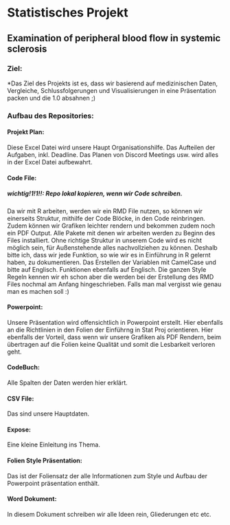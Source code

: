 # Statistisches Projekt

## Examination of peripheral blood flow in systemic sclerosis

### Ziel:
*Das Ziel des Projekts ist es, dass wir basierend auf medizinischen Daten, Vergleiche, Schlussfolgerungen und Visualisierungen 
in eine Präsentation packen und die 1.0 absahnen ;)

### Aufbau des Repositories:

#### Projekt Plan: 
Diese Excel Datei wird unsere Haupt Organisationshilfe. 
Das Aufteilen der Aufgaben, inkl. Deadline. Das Planen von Discord Meetings usw. wird alles in der Excel Datei aufbewahrt.

#### Code File: 
##### wichtig!1!1!!: Repo lokal kopieren, wenn wir Code schreiben.
Da wir mit R arbeiten, werden wir ein RMD File nutzen, so können wir einerseits Struktur, mithilfe der Code Blöcke, in den Code reinbringen.
Zudem können wir Grafiken leichter rendern und bekommen zudem noch ein PDF Output. Alle Pakete mit denen wir arbeiten werden zu Beginn des Files installiert. 
Ohne richtige Struktur in unserem Code wird es nicht möglich sein, für Außenstehende alles nachvollziehen zu können. Deshalb bitte ich, dass wir jede Funktion, 
so wie wir es in Einführung in R gelernt haben, zu dokumentieren. 
Das Erstellen der Variablen mit CamelCase und bitte auf Englisch. Funktionen ebenfalls auf Englisch. Die ganzen Style Regeln kennen wir eh schon aber die werden
bei der Erstellung des RMD Files nochmal am Anfang hingeschrieben. Falls man mal vergisst wie genau man es machen soll :)

#### Powerpoint:
Unsere Präsentation wird offensichtlich in Powerpoint erstellt. Hier ebenfalls an die Richtlinien in den Folien der Einführng in Stat Proj orientieren. Hier ebenfalls der Vorteil, dass wenn wir unsere Grafiken als PDF Rendern, beim übertragen auf die Folien keine Qualität und somit die Lesbarkeit verloren geht. 

#### CodeBuch: 
Alle Spalten der Daten werden hier erklärt. 

#### CSV File: 
Das sind unsere Hauptdaten.

#### Expose:
Eine kleine Einleitung ins Thema.

#### Folien Style Präsentation:
Das ist der Foliensatz der alle Informationen zum Style und Aufbau der Powerpoint präsentation enthält.

#### Word Dokument:
In diesem Dokument schreiben wir alle Ideen rein, Gliederungen etc etc.









 






